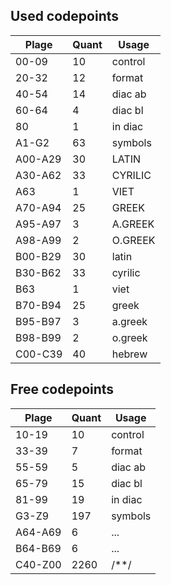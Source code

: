 ## Used codepoints
| Plage     | Quant | Usage    |
|-----------|-------|----------|
| 00-09     | 10    | control  |
| 20-32     | 12    | format   |
| 40-54     | 14    | diac ab  |
| 60-64     | 4     | diac bl  |
| 80        | 1     | in diac  |
| A1-G2     | 63    | symbols  |
| A00-A29   | 30    | LATIN    |
| A30-A62   | 33    | CYRILIC  |
| A63       | 1     | VIET     |
| A70-A94   | 25    | GREEK    |
| A95-A97   | 3     | A.GREEK  |
| A98-A99   | 2     | O.GREEK  |
| B00-B29   | 30    | latin    |
| B30-B62   | 33    | cyrilic  |
| B63       | 1     | viet     |
| B70-B94   | 25    | greek    |
| B95-B97   | 3     | a.greek  |
| B98-B99   | 2     | o.greek  |
| C00-C39   | 40    | hebrew   |

## Free codepoints

| Plage     | Quant | Usage    |
|-----------|-------|----------|
| 10-19     | 10    | control  |
| 33-39     | 7     | format   |
| 55-59     | 5     | diac ab  |
| 65-79     | 15    | diac bl  |
| 81-99     | 19    | in diac  |
| G3-Z9     | 197   | symbols  |
| A64-A69   | 6     | ...      |
| B64-B69   | 6     | ...      |
| C40-Z00   | 2260  | /**/     |
